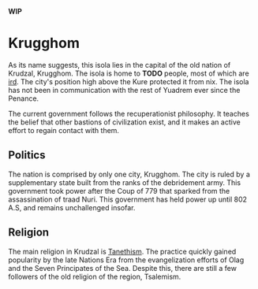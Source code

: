 **WIP**

# Krugghom
As its name suggests, this isola lies in the capital of the old nation of Krudzal, Krugghom.
The isola is home to **TODO** people, most of which are [ird](../../kins/hume.md#ird_culture).
The city's position high above the Kure protected it from nix<!-- [nix](TODO) -->.
The isola has not been in communication with the rest of Yuadrem ever since the Penance.

The current government follows the recuperationist philosophy.
It teaches the belief that other bastions of civilization exist, and it makes an active effort to regain contact with them.

## Politics
The nation is comprised by only one city, Krugghom.
The city is ruled by a supplementary state<!-- [supplementary state](TODO) --> built from the ranks of the debridement army<!-- [debridement army](TODO) -->.
This government took power after the Coup of 779<!-- [Coup of 779](TODO) --> that sparked from the assassination of traad Nuri<!-- [Nuri](TODO) -->.
This government has held power up until 802 A.S, and remains unchallenged insofar.

<!-- In the year 779 AS, the last [traad](../../../nations/krudzal/hierarchy), [Nuri](TODO), was assassinated by a lieutenant of the [militia](TODO), [Sulrech Witherslayer](TODO).
This led to a short-lived civil war, out of which a [supplementary state](TODO) rose from the [debridement army](TODO).
Due to a lack of political stability, this government has held power for about 2 decades. -->

## Religion
The main religion in Krudzal is [Tanethism](../../religions/tanethism).
The practice quickly gained popularity by the late Nations Era<!-- [Nations Era](TODO) --> from the evangelization efforts of Olag<!-- [Olag](TODO) --> and the Seven Principates of the Sea<!-- [Seven Principates of the Sea](TODO) -->.
Despite this, there are still a few followers of the old religion of the region, Tsalemism<!-- [Tsalemism](TODO) -->.
